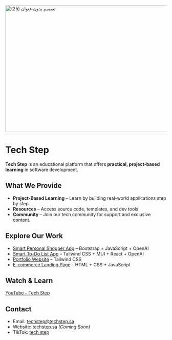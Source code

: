 <img width="1584" height="396" alt="تصميم بدون عنوان (25)" src="https://github.com/user-attachments/assets/ab67b8d0-26bc-427f-bd27-52fd5a059678" />


# Tech Step

**Tech Step** is an educational platform that offers **practical, project-based learning** in software development. 

## What We Provide

- **Project-Based Learning** – Learn by building real-world applications step by step.  
- **Resources** – Access source code, templates, and dev tools.  
- **Community** – Join our tech community for support and exclusive content.

## Explore Our Work

- [Smart Personal Shopper App](https://github.com/tech-step-25/Smart-Personal-Shopper-App ) – Bootstrap + JavaScript + OpenAI
- [Smart To-Do List App](https://github.com/tech-step-25/Smart-To-Do-List-App) – Tailwind CSS + MUI + React + OpenAI  
- [Portfolio Website](https://github.com/tech-step-25/Portfolio) – Tailwind CSS  
- [E-commerce Landing Page](https://github.com/tech-step-25/E-commerce-Landing-Page) – HTML + CSS + JavaScript

## Watch & Learn

 [YouTube – Tech Step](https://www.youtube.com/@tech-step-25)

## Contact

- Email: [techstep@techstep.sa](mailto:techstep@techstep.sa)  
- Website: [techstep.sa](https://techstep.sa) *(Coming Soon)*
- TikTok: [tech step](tiktok.com/@tech-step-25)

